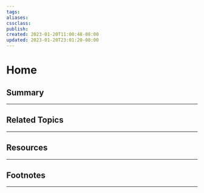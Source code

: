 ```yaml
---
tags:
aliases:
cssclass:
publish:
created: 2023-01-20T11:00:48-08:00
updated: 2023-01-20T23:01:20-08:00
---
```

# Home

## Summary

---

## Related Topics

---

## Resources

---

## Footnotes

---